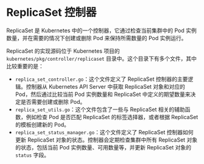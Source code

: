 # ReplicaSet 控制器

ReplicaSet 是 Kubernetes 中的一个控制器，它通过检查当前集群中的 Pod 实例数量，并在需要的情况下创建或删除 Pod 来保持所需数量的 Pod 实例运行。

ReplicaSet 的实现源码位于 Kubernetes 项目的 `kubernetes/pkg/controller/replicaset` 目录中。这个目录下有多个文件，其中比较重要的是：

- `replica_set_controller.go`：这个文件定义了 ReplicaSet 控制器的主要逻辑。控制器从 Kubernetes API Server 中获取 ReplicaSet 对象和对应的 Pod，然后通过比较当前 Pod 实例数量和 ReplicaSet 中定义的期望数量来决定是否需要创建或删除 Pod。
- `replica_set_utils.go`：这个文件包含了一些与 ReplicaSet 相关的辅助函数，例如检查 Pod 是否匹配 ReplicaSet 的标签选择器，或者根据 ReplicaSet 的模板创建新的 Pod。 
- `replica_set_status_manager.go`：这个文件定义了 ReplicaSet 控制器如何更新 ReplicaSet 对象的状态。控制器会定期检查集群中所有 ReplicaSet 对象的状态，包括当前 Pod 实例数量、可用数量等，并更新 ReplicaSet 对象的 `status` 字段。
